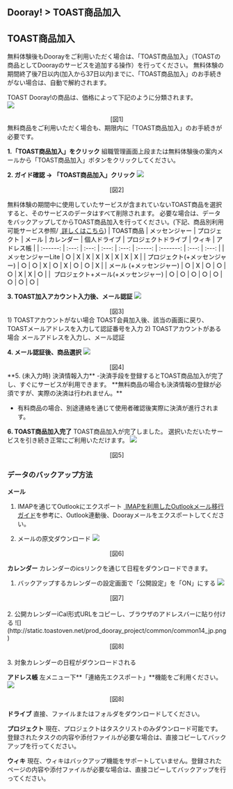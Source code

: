 
## Dooray! > TOAST商品加入

## TOAST商品加入
無料体験後もDoorayをご利用いただく場合は、「TOAST商品加入」（TOASTの商品としてDoorayのサービスを追加する操作）を行ってください。
無料体験の期間終了後7日以内(加入から37日以内)までに、「TOAST商品加入」のお手続きがない場合は、自動で解約されます。

TOAST Dooray!の商品は、価格によって下記のように分類されます。  
![](http://static.toastoven.net/prod_dooray_project/common/common07_jp.png)
<center>[図1]</center>
無料商品をご利用いただく場合も、期限内に「TOAST商品加入」のお手続きが必要です。

**1.「TOAST商品加入」をクリック**
組職管理画面上段または無料体験後の案内メールから「TOAST商品加入」ボタンをクリックしてください。

**2. ガイド確認 -> 「TOAST商品加入」クリック**
![](http://static.toastoven.net/prod_dooray_project/common/common08_jp.png)
<center>[図2]</center>

無料体験の期間中に使用していたサービスが含まれていないTOAST商品を選択すると、そのサービスのデータはすべて削除されます。
必要な場合は、データをバックアップしてからTOAST商品加入を行ってください。(下記、商品別利用可能サービス参照/ [ 詳しくはこちら](https://dooray.com/home/pricing/#messenger ))
| <span style="color:black"><span style="color:#0c0c0c"><span style="color:#0c0c0c">TOAST商品</span></span></span> | <span style="color:#0c0c0c">メッセンジャー</span> | <span style="color:#0c0c0c">プロジェクト</span> | <span style="color:#0c0c0c">メール</span> | <span style="color:#0c0c0c">カレンダー</span> | <span style="color:#0c0c0c">個人ドライブ</span> | <span style="color:#0c0c0c">プロジェクトドライブ</span> | <span style="color:#0c0c0c">ウィキ</span> | <span style="color:#0c0c0c">アドレス帳</span> |
| :------: | :---: | :---: | :---: | :---: | :-----: | :-------: | :---: | :---: |
| <span style="color:#0c0c0c">メッセンジャーLite</span> | <span style="color:black">○</span><span style="color:#0c0c0c"></span> | <span style="color:black">X</span><span style="color:#0c0c0c"></span> | <span style="color:black">X</span><span style="color:#0c0c0c"></span> | <span style="color:black">X</span><span style="color:#0c0c0c"></span> | <span style="color:black">X</span><span style="color:#0c0c0c"></span> | <span style="color:black">X</span><span style="color:#0c0c0c"></span> | <span style="color:black">X</span><span style="color:#0c0c0c"></span> | <span style="color:black">X</span><span style="color:#0c0c0c"></span> |
| <span style="color:black"><span style="color:#0c0c0c"><span style="color:#0c0c0c">プロジェクト</span><span lang="EN-US"><span style="color:#0c0c0c">(+</span></span><span style="color:#0c0c0c">メッセンジャー</span><span lang="EN-US"><span style="color:#0c0c0c">)</span></span></span></span> | <span style="color:black">○</span><span style="color:#0c0c0c"></span> | <span style="color:black">○</span><span style="color:#0c0c0c"></span> | <span style="color:black">X</span><span style="color:#0c0c0c"></span> | <span style="color:black">○</span><span style="color:#0c0c0c"></span> | <span style="color:black">X</span><span style="color:#0c0c0c"></span> | <span style="color:black">○</span><span style="color:#0c0c0c"></span> | <span style="color:black">○</span><span style="color:#0c0c0c"></span> | <span style="color:black">X</span><span style="color:#0c0c0c"></span> |
| <span style="color:black"><span style="color:#0c0c0c"><span style="color:#0c0c0c">メール</span><span lang="EN-US"><span style="color:#0c0c0c">&nbsp;(+</span></span><span style="color:#0c0c0c">メッセンジャー</span><span lang="EN-US"><span style="color:#0c0c0c">)</span></span></span></span> | <span style="color:black">○</span><span style="color:#0c0c0c"></span> | <span style="color:black">X</span><span style="color:#0c0c0c"></span> | <span style="color:black">○</span><span style="color:#0c0c0c"></span> | <span style="color:black">○</span><span style="color:#0c0c0c"></span> | <span style="color:black">○</span><span style="color:#0c0c0c"></span> | <span style="color:black">X</span><span style="color:#0c0c0c"></span> | <span style="color:black">X</span><span style="color:#0c0c0c"></span> | <span style="color:black">○</span><span style="color:#0c0c0c"></span> |
| <span style="color:#0c0c0c"> </span><span style="color:black"><span style="color:#0c0c0c"><span style="color:#0c0c0c">プロジェクト</span><span lang="EN-US"><span style="color:#0c0c0c">+</span></span><span style="color:#0c0c0c">メール</span><span lang="EN-US"><span style="color:#0c0c0c">(+</span></span><span style="color:#0c0c0c">メッセンジャー</span><span lang="EN-US"><span style="color:#0c0c0c">)</span></span></span></span> | <span style="color:black">○</span><span style="color:#0c0c0c"></span> | <span style="color:black">○</span><span style="color:#0c0c0c"></span> | <span style="color:black">○</span><span style="color:#0c0c0c"></span> | <span style="color:black">○</span><span style="color:#0c0c0c"></span> | <span style="color:black">○</span><span style="color:#0c0c0c"></span> | <span style="color:black">○</span><span style="color:#0c0c0c"></span> | <span style="color:black">○</span><span style="color:#0c0c0c"></span> | <span style="color:black">○</span><span style="color:#0c0c0c"></span> |


**3. TOAST加入アカウント入力後、メール認証**
![](http://static.toastoven.net/prod_dooray_project/common/common09_jp.png)
<center>[図3]</center>
   1) TOASTアカウントがない場合
   TOAST会員加入後、該当の画面に戻り、TOASTメールアドレスを入力して認証番号を入力 
   2)	TOASTアカウントがある場合
   メールアドレスを入力し、メール認証

**4. メール認証後、商品選択**
![](http://static.toastoven.net/prod_dooray_project/common/common10_jp.png)
<center>[図4]</center>
**5. (未入力時) 決済情報入力**
-決済手段を登録するとTOAST商品加入が完了し、すぐにサービスが利用できます。 
**無料商品の場合も決済情報の登録が必須ですが、実際の決済は行われません。** 

- 有料商品の場合、別途連絡を通じて使用者確認後実際に決済が進行されます。

**6. TOAST商品加入完了**
TOAST商品加入が完了しました。
選択いただいたサービスを引き続き正常にご利用いただけます。
![](http://static.toastoven.net/prod_dooray_project/common/common11_jp.png)
<center>[図5]</center>

### データのバックアップ方法

**メール**
1) IMAPを通じてOutlookにエクスポート
[ IMAPを利用したOutlookメール移行ガイド](https://docs.toast.com/ko/Dooray/Mail/ko/service-guide/#imap-outlook )を参考に、Outlook連動後、Doorayメールをエクスポートしてください。

2) メールの原文ダウンロード
![](http://static.toastoven.net/prod_dooray_project/common/common12_jp.png)
<center>[図6]</center>

**カレンダー**
カレンダーのicsリンクを通じて日程をダウンロードできます。
1. バックアップするカレンダーの設定画面で「公開設定」を「ON」にする
![](http://static.toastoven.net/prod_dooray_project/common/common13_jp.png)
<center>[図7]</center>
<br> 
2. 公開カレンダーiCal形式URLをコピーし、ブラウザのアドレスバーに貼り付ける
![](http://static.toastoven.net/prod_dooray_project/common/common14_jp.png)
<center>[図8]</center>
<br> 
3.	対象カレンダーの日程がダウンロードされる

**アドレス帳**
左メニュー下**「連絡先エクスポート」**機能をご利用ください。
![](http://static.toastoven.net/prod_dooray_project/common/common15_jp.png)
<center>[図8]</center>

**ドライブ**
直接、ファイルまたはフォルダをダウンロードしてください。

**プロジェクト**
現在、プロジェクトはタスクリストのみダウンロード可能です。登録されたタスクの内容や添付ファイルが必要な場合は、直接コピーしてバックアップを行ってください。

**ウィキ**
現在、ウィキはバックアップ機能をサポートしていません。登録されたページの内容や添付ファイルが必要な場合は、直接コピーしてバックアップを行ってください。
